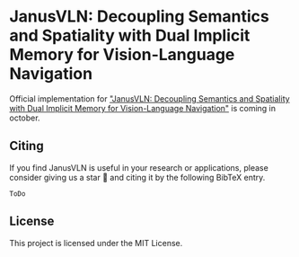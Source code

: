 # JanusVLN: Decoupling Semantics and Spatiality with Dual Implicit Memory for Vision-Language Navigation

Official implementation for ["JanusVLN: Decoupling Semantics and Spatiality with Dual Implicit Memory for Vision-Language Navigation"](https://arxiv.org/) is coming in october.

## Citing

If you find JanusVLN is useful in your research or applications, please consider giving us a star 🌟 and citing it by the following BibTeX entry.
```
ToDo
```

## License
This project is licensed under the MIT License.
